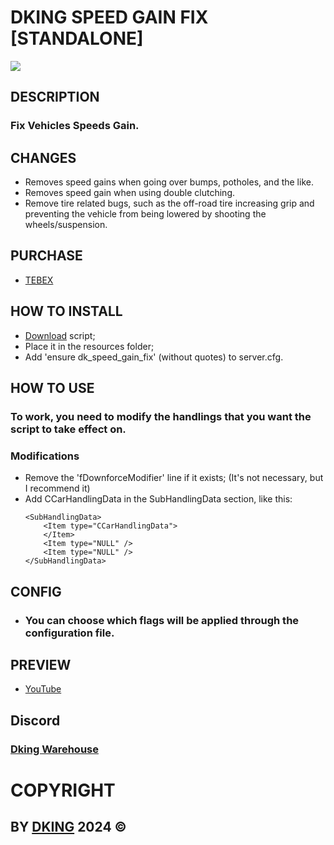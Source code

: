 # DKING SPEED GAIN FIX [STANDALONE]

![](https://cdn.discordapp.com/attachments/1295245827039563866/1297647826863521802/SPEED_GAIN_FIX.png?ex=6716b037&is=67155eb7&hm=460968d1379e1cd128dcd3093e69c11d448282de789c58b9eee855e7728c1d4a&)

## DESCRIPTION

### Fix Vehicles Speeds Gain.

## CHANGES

* Removes speed gains when going over bumps, potholes, and the like.
* Removes speed gain when using double clutching.
* Remove tire related bugs, such as the off-road tire increasing grip and preventing the vehicle from being lowered by shooting the wheels/suspension.

## PURCHASE

* [TEBEX](https://dking.tebex.io/package/6491407)

## HOW TO INSTALL

* [Download](https://keymaster.fivem.net/asset-grants) script;
* Place it in the resources folder;
* Add 'ensure dk_speed_gain_fix' (without quotes) to server.cfg.

## HOW TO USE

### To work, you need to modify the handlings that you want the script to take effect on.

### Modifications

* Remove the 'fDownforceModifier' line if it exists; (It's not necessary, but I recommend it)
* Add CCarHandlingData in the SubHandlingData section, like this:
    ```
    <SubHandlingData>
        <Item type="CCarHandlingData">
        </Item>
        <Item type="NULL" />
        <Item type="NULL" />
    </SubHandlingData>
    ```

## CONFIG

* ### You can choose which flags will be applied through the configuration file.

## PREVIEW

* [YouTube](https://www.youtube.com/watch?v=fsVIcKNVZi0)

## Discord

### [Dking Warehouse](https://discord.gg/Rw6vjcXspG)

# COPYRIGHT

## BY [DKING](https://github.com/Dking07) 2024 ©
